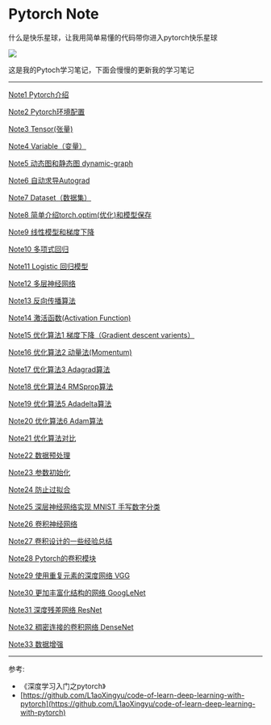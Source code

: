 # Pytorch Note

什么是快乐星球，让我用简单易懂的代码带你进入pytorch快乐星球

![](https://img-blog.csdnimg.cn/img_convert/ac4fe519487d89d342cb05d2f710a20c.png#pic_center)

这是我的Pytoch学习笔记，下面会慢慢的更新我的学习笔记

---
[Note1 Pytorch介绍](https://blog.csdn.net/weixin_45508265/article/details/117808642)

[Note2 Pytorch环境配置](https://blog.csdn.net/weixin_45508265/article/details/117809016)

[Note3 Tensor(张量)](https://blog.csdn.net/weixin_45508265/article/details/117811600)

[Note4 Variable（变量）](https://blog.csdn.net/weixin_45508265/article/details/117812880)

[Note5 动态图和静态图 dynamic-graph](https://blog.csdn.net/weixin_45508265/article/details/117816228)

[Note6 自动求导Autograd](https://blog.csdn.net/weixin_45508265/article/details/117816977)

[Note7 Dataset（数据集）](https://blog.csdn.net/weixin_45508265/article/details/117818268)

[Note8 简单介绍torch.optim(优化)和模型保存](https://blog.csdn.net/weixin_45508265/article/details/117819532)

[Note9 线性模型和梯度下降](https://blog.csdn.net/weixin_45508265/article/details/117827063)

[Note10 多项式回归](https://blog.csdn.net/weixin_45508265/article/details/117827333)

[Note11 Logistic 回归模型](https://blog.csdn.net/weixin_45508265/article/details/117828669)

[Note12 多层神经网络](https://blog.csdn.net/weixin_45508265/article/details/117848000)

[Note13 反向传播算法](https://blog.csdn.net/weixin_45508265/article/details/117855631)

[Note14 激活函数(Activation Function)](https://blog.csdn.net/weixin_45508265/article/details/117856338)

[Note15 优化算法1 梯度下降（Gradient descent varients）](https://blog.csdn.net/weixin_45508265/article/details/117859824)

[Note16 优化算法2 动量法(Momentum)](https://blog.csdn.net/weixin_45508265/article/details/117874046)

[Note17 优化算法3 Adagrad算法](https://blog.csdn.net/weixin_45508265/article/details/117877596)

[Note18 优化算法4 RMSprop算法](https://blog.csdn.net/weixin_45508265/article/details/117885569)

[Note19 优化算法5 Adadelta算法](https://blog.csdn.net/weixin_45508265/article/details/118930950)

[Note20 优化算法6 Adam算法](https://blog.csdn.net/weixin_45508265/article/details/118931366)

[Note21 优化算法对比](https://blog.csdn.net/weixin_45508265/article/details/118931198)

[Note22 数据预处理](https://blog.csdn.net/weixin_45508265/article/details/118933624)

[Note23 参数初始化](https://blog.csdn.net/weixin_45508265/article/details/118945764)

[Note24 防止过拟合](https://blog.csdn.net/weixin_45508265/article/details/118946214)

[Note25 深层神经网络实现 MNIST 手写数字分类](https://blog.csdn.net/weixin_45508265/article/details/118960084)

[Note26 卷积神经网络](https://blog.csdn.net/weixin_45508265/article/details/118971022)

[Note27 卷积设计的一些经验总结](https://blog.csdn.net/weixin_45508265/article/details/118971229)

[Note28 Pytorch的卷积模块](https://blog.csdn.net/weixin_45508265/article/details/118972098)

[Note29 使用重复元素的深度网络 VGG](https://blog.csdn.net/weixin_45508265/article/details/118974104)

[Note30 更加丰富化结构的网络 GoogLeNet](https://blog.csdn.net/weixin_45508265/article/details/119040170)

[Note31 深度残差网络 ResNet](https://blog.csdn.net/weixin_45508265/article/details/119087199)

[Note32 稠密连接的卷积网络 DenseNet]()

[Note33 数据增强](https://blog.csdn.net/weixin_45508265/article/details/119047348)


---

参考:
- 《深度学习入门之pytorch》
- [https://github.com/L1aoXingyu/code-of-learn-deep-learning-with-pytorch](https://github.com/L1aoXingyu/code-of-learn-deep-learning-with-pytorch)

